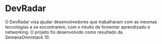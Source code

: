 # DevRadar

O DevRadar visa ajudar desenvolvedores que trabalharam com as mesmas tecnologias a se encontrarem, com o intuito de fomentar aprendizado e networking.
O projeto foi desenvolvido como resultado da SemanaOmnistack 10.
